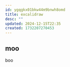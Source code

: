 ```yaml
---
id: ygqgkx01bkw44m9bnwh8omd
title: excalidraw
desc: ""
updated: 2024-12-15T22:35
created: 1732207270453
---
```

## moo
boo

